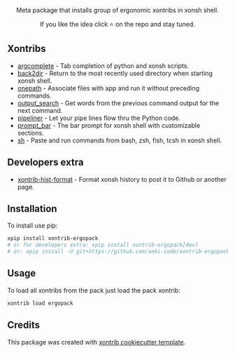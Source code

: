 <p align="center">
Meta package that installs group of ergonomic xontribs in xonsh shell.
</p>

<p align="center">  
If you like the idea click ⭐ on the repo and stay tuned.
</p>


## Xontribs

* [argcomplete](https://github.com/anki-code/xontrib-argcomplete) - Tab completion of python and xonsh scripts.
* [back2dir](https://github.com/anki-code/xontrib-back2dir) - Return to the most recently used directory when starting xonsh shell.
* [onepath](https://github.com/anki-code/xontrib-onepath) - Associate files with app and run it without preceding commands.
* [output_search](https://github.com/tokenizer/xontrib-output-search) -  Get words from the previous command output for the next command.
* [pipeliner](https://github.com/anki-code/xontrib-pipeliner) - Let your pipe lines flow thru the Python code.
* [prompt_bar](https://github.com/anki-code/xontrib-prompt-bar) - The bar prompt for xonsh shell with customizable sections. 
* [sh](https://github.com/anki-code/xontrib-sh) - Paste and run commands from bash, zsh, fish, tcsh in xonsh shell.

## Developers extra

* [xontrib-hist-format](https://github.com/anki-code/xontrib-hist-format) - Format xonsh history to post it to Github or another page.

## Installation

To install use pip:

```bash
xpip install xontrib-ergopack
# or for developers extra: xpip install xontrib-ergopack[dev]
# or: xpip install -U git+https://github.com/anki-code/xontrib-ergopack
```

## Usage
To load all xontribs from the pack just load the pack xontrib:
```bash
xontrib load ergopack
```

## Credits

This package was created with [xontrib cookiecutter template](https://github.com/xonsh/xontrib-cookiecutter).